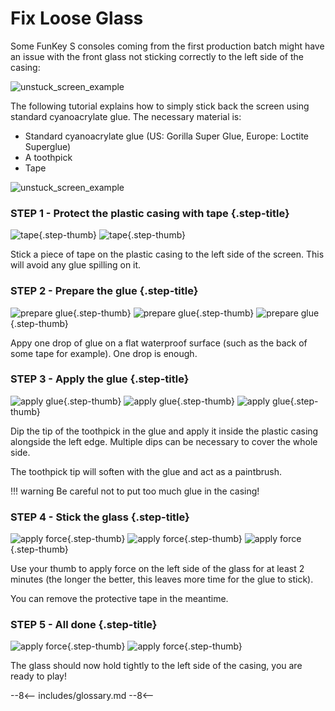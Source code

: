 # Fix Loose Glass

Some FunKey S consoles coming from the first production batch might
have an issue with the front glass not sticking correctly to the left
side of the casing:

![unstuck_screen_example](/assets/images/fix_unstuck_screen/unstuck_example.png)


The following tutorial explains how to simply stick back the screen
using standard cyanoacrylate glue. The necessary material is:

- Standard cyanoacrylate glue (US: Gorilla Super Glue, Europe: Loctite
  Superglue)
- A toothpick 
- Tape

![unstuck_screen_example](/assets/images/fix_unstuck_screen/DSC08633.jpg)


### **STEP 1 - Protect the plastic casing with tape** {.step-title}

![tape](/assets/images/fix_unstuck_screen/DSC08640.jpg){.step-thumb}
![tape](/assets/images/fix_unstuck_screen/DSC08641.jpg){.step-thumb}

Stick a piece of tape on the plastic casing to the left side of the
screen. This will avoid any glue spilling on it.

### **STEP 2 - Prepare the glue** {.step-title}

![prepare glue](/assets/images/fix_unstuck_screen/DSC08643.jpg){.step-thumb}
![prepare glue](/assets/images/fix_unstuck_screen/DSC08644.jpg){.step-thumb}
![prepare glue](/assets/images/fix_unstuck_screen/DSC08645.jpg){.step-thumb}

Appy one drop of glue on a flat waterproof surface (such as the back
of some tape for example). One drop is enough.

### **STEP 3 - Apply the glue** {.step-title}

![apply glue](/assets/images/fix_unstuck_screen/DSC08646.jpg){.step-thumb}
![apply glue](/assets/images/fix_unstuck_screen/DSC08650.jpg){.step-thumb}
![apply glue](/assets/images/fix_unstuck_screen/DSC08651.jpg){.step-thumb}

Dip the tip of the toothpick in the glue and apply it inside the
plastic casing alongside the left edge. Multiple dips can be necessary
to cover the whole side.

The toothpick tip will soften with the glue and act as a paintbrush.

!!! warning
    Be careful not to put too much glue in the casing!

### **STEP 4 - Stick the glass** {.step-title}

![apply force](/assets/images/fix_unstuck_screen/DSC08652.jpg){.step-thumb}
![apply force](/assets/images/fix_unstuck_screen/DSC08654.jpg){.step-thumb}
![apply force](/assets/images/fix_unstuck_screen/DSC08655.jpg){.step-thumb}

Use your thumb to apply force on the left side of the glass for at
least 2 minutes (the longer the better, this leaves more time for the
glue to stick).

You can remove the protective tape in the meantime.

### **STEP 5 - All done** {.step-title}

![apply force](/assets/images/fix_unstuck_screen/DSC08656.jpg){.step-thumb}
![apply force](/assets/images/fix_unstuck_screen/DSC08660.jpg){.step-thumb}

The glass should now hold tightly to the left side of the casing,
you are ready to play!

--8<--
includes/glossary.md
--8<--
